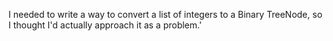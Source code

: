 I needed to write a way to convert a list of integers to a Binary TreeNode, so I thought I'd actually approach it as a problem.'
